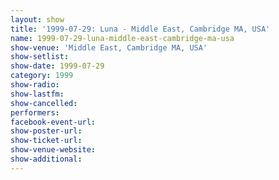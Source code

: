 ```yaml
---
layout: show
title: '1999-07-29: Luna - Middle East, Cambridge MA, USA'
name: 1999-07-29-luna-middle-east-cambridge-ma-usa
show-venue: 'Middle East, Cambridge MA, USA'
show-setlist: 
show-date: 1999-07-29
category: 1999
show-radio: 
show-lastfm: 
show-cancelled: 
performers: 
facebook-event-url: 
show-poster-url: 
show-ticket-url: 
show-venue-website: 
show-additional: 
---
```


